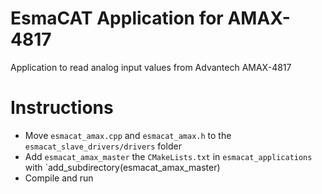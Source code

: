 # EsmaCAT Application for AMAX-4817

Application to read analog input values from Advantech AMAX-4817

# Instructions

- Move `esmacat_amax.cpp` and `esmacat_amax.h` to the `esmacat_slave_drivers/drivers` folder
- Add `esmacat_amax_master` the `CMakeLists.txt` in `esmacat_applications` with `add_subdirectory(esmacat_amax_master)
- Compile and run

